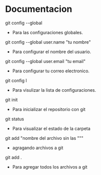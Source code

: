 # Documentacion

git config --global
- Para las configuraciones globales.

git config --global user.name "tu nombre"
- Para configurar el nombre del usuario.

git config --global user.email "tu email"
- Para configurar tu correo electronico.

git config l
- Para visulizar la lista de configuraciones.

git init 
- Para inicializar el repositorio con git

git status
- Para visualizar el estado de la carpeta
  
git add "nombre del archivo sin las """
- agragando archivos a git


git add .
- Para agregar todos los archivos a git
